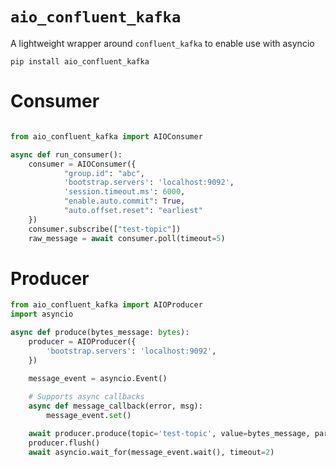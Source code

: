 # `aio_confluent_kafka`

A lightweight wrapper around `confluent_kafka` to enable use with asyncio 

`pip install aio_confluent_kafka`

# Consumer

```python

from aio_confluent_kafka import AIOConsumer

async def run_consumer():
    consumer = AIOConsumer({
            "group.id": "abc",
            'bootstrap.servers': 'localhost:9092',
            'session.timeout.ms': 6000,
            "enable.auto.commit": True,
            "auto.offset.reset": "earliest"
    })
    consumer.subscribe(["test-topic"])
    raw_message = await consumer.poll(timeout=5)
```

# Producer 

```python
from aio_confluent_kafka import AIOProducer
import asyncio

async def produce(bytes_message: bytes):
    producer = AIOProducer({
        'bootstrap.servers': 'localhost:9092',
    })

    message_event = asyncio.Event()
    
    # Supports async callbacks
    async def message_callback(error, msg):
        message_event.set()

    await producer.produce(topic='test-topic', value=bytes_message, partition=0, on_delivery=message_callback)
    producer.flush()
    await asyncio.wait_for(message_event.wait(), timeout=2)
```
